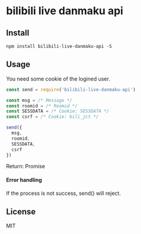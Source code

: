 # bilibili live danmaku api
## Install

```shell
npm install bilibili-live-danmaku-api -S
```

## Usage

You need some cookie of the logined user.

```javascript
const send = require('bilibili-live-danmaku-api')

const msg = /* Message */
const roomid = /* Roomid */
const SESSDATA = /* Cookie: SESSDATA */
const csrf = /* Cookie: bili_jct */

send({
  msg,
  roomid,
  SESSDATA,
  csrf
})

```

Return: Promise<void>

#### Error handling

If the process is not success, send() will reject.

## License

MIT

